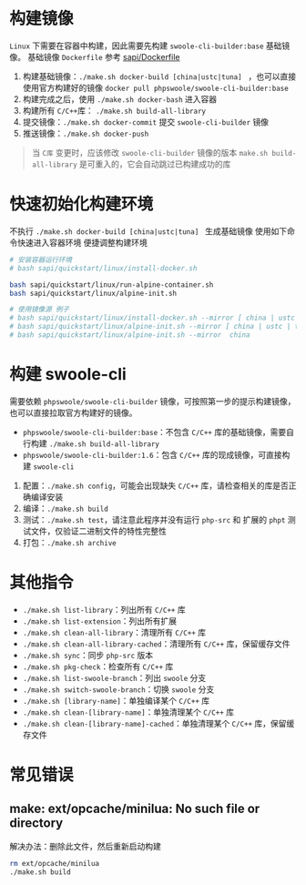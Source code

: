 构建镜像
====
`Linux` 下需要在容器中构建，因此需要先构建 `swoole-cli-builder:base` 基础镜像。
基础镜像 `Dockerfile` 参考 [sapi/Dockerfile](/sapi/docker/Dockerfile)

1. 构建基础镜像：`./make.sh docker-build [china|ustc|tuna] `
   ，也可以直接使用官方构建好的镜像 `docker pull phpswoole/swoole-cli-builder:base`
1. 构建完成之后，使用 `./make.sh docker-bash` 进入容器
2. 构建所有 `C/C++`库： `./make.sh build-all-library`
3. 提交镜像：`./make.sh docker-commit` 提交 `swoole-cli-builder` 镜像
4. 推送镜像：`./make.sh docker-push`

> 当 `C库` 变更时，应该修改 `swoole-cli-builder` 镜像的版本
> `make.sh build-all-library` 是可重入的，它会自动跳过已构建成功的库

快速初始化构建环境
====
不执行 `./make.sh docker-build [china|ustc|tuna] ` 生成基础镜像
使用如下命令快速进入容器环境
便捷调整构建环境

```bash
# 安装容器运行环境
# bash sapi/quickstart/linux/install-docker.sh

bash sapi/quickstart/linux/run-alpine-container.sh
bash sapi/quickstart/linux/alpine-init.sh

# 使用镜像源 例子
# bash sapi/quickstart/linux/install-docker.sh --mirror [ china | ustc | tuna ]
# bash sapi/quickstart/linux/alpine-init.sh --mirror [ china | ustc | tuna | tencentyun | huaweicloud ]
# bash sapi/quickstart/linux/alpine-init.sh --mirror  china

```

构建 swoole-cli
====
需要依赖 `phpswoole/swoole-cli-builder` 镜像，可按照第一步的提示构建镜像，也可以直接拉取官方构建好的镜像。

- `phpswoole/swoole-cli-builder:base`：不包含 `C/C++` 库的基础镜像，需要自行构建 `./make.sh build-all-library`
- `phpswoole/swoole-cli-builder:1.6`：包含 `C/C++` 库的现成镜像，可直接构建 `swoole-cli`

1. 配置：`./make.sh config`，可能会出现缺失 `C/C++` 库，请检查相关的库是否正确编译安装
1. 编译：`./make.sh build`
2. 测试：`./make.sh test`，请注意此程序并没有运行 `php-src` 和 扩展的 `phpt` 测试文件，仅验证二进制文件的特性完整性
3. 打包：`./make.sh archive`

其他指令
====

* `./make.sh list-library`：列出所有 `C/C++` 库
* `./make.sh list-extension`：列出所有扩展
* `./make.sh clean-all-library`：清理所有 `C/C++` 库
* `./make.sh clean-all-library-cached`：清理所有 `C/C++` 库，保留缓存文件
* `./make.sh sync`：同步 `php-src` 版本
* `./make.sh pkg-check`：检查所有 `C/C++` 库
* `./make.sh list-swoole-branch`：列出 `swoole` 分支
* `./make.sh switch-swoole-branch`：切换 `swoole` 分支
* `./make.sh [library-name]`：单独编译某个 `C/C++` 库
* `./make.sh clean-[library-name]`：单独清理某个 `C/C++` 库
* `./make.sh clean-[library-name]-cached`：单独清理某个 `C/C++` 库，保留缓存文件

常见错误
=====

make: ext/opcache/minilua: No such file or directory
-----

解决办法：删除此文件，然后重新启动构建

```bash
rm ext/opcache/minilua
./make.sh build
```
